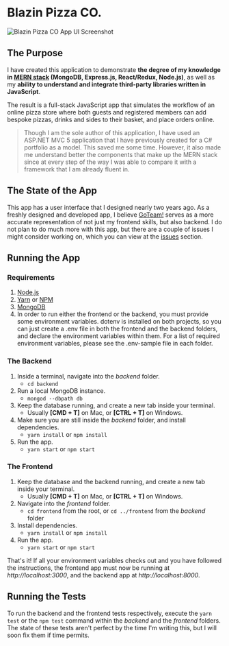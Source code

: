 # Blazin Pizza CO.
![Blazin Pizza CO App UI Screenshot](https://i.ibb.co/9Gw9tpK/Screenshot-2021-05-04-at-11-57-26.png)

## The Purpose
I have created this application to demonstrate **the degree of my knowledge in [MERN stack](https://www.mongodb.com/mern-stack) (MongoDB, Express.js, React/Redux, Node.js)**, as well as my **ability to understand and integrate third-party libraries written in JavaScript**. 

The result is a full-stack JavaScript app that simulates the workflow of an online pizza store where both guests and registered members can add bespoke pizzas, drinks and sides to their basket, and place orders online.

> Though I am the sole author of this application, I have used an ASP.NET MVC 5 application that I have previously created for a C# portfolio as a model. This saved me some time. However, it also made me understand better the components that make up the MERN stack since at every step of the way I was able to compare it with a framework that I am already fluent in. 

## The State of the App
This app has a user interface that I designed nearly two years ago. As a freshly designed and developed app, I believe [GoTeam!](https://github.com/alicandev/portfolio_goteam) serves as a more accurate representation of not just my frontend skills, but also backend. I do not plan to do much more with this app, but there are a couple of issues I might consider working on, which you can view at the [issues](https://github.com/alicandev/portfolio_blazin-pizza-co/issues) section.

## Running the App

### Requirements
1. [Node.js](https://nodejs.org/en/)
2. [Yarn](https://yarnpkg.com/getting-started/install) or [NPM](https://www.npmjs.com/get-npm)
3. [MongoDB](https://docs.mongodb.com/manual/installation/)
4. In order to run either the frontend or the backend, you must provide some environment variables. dotenv is installed on both projects, so you can just create a .env file in both the frontend and the backend folders, and declare the environment variables within them. For a list of required environment variables, please see the .env-sample file in each folder.

### The Backend
1. Inside a terminal, navigate into the *backend* folder. 
    - `cd backend`
2. Run a local MongoDB instance.
    - `mongod --dbpath db`
3. Keep the database running, and create a new tab inside your terminal.
    - Usually **[CMD + T]** on Mac, or **[CTRL + T]** on Windows.
4. Make sure you are still inside the *backend* folder, and install dependencies.
    - `yarn install` or `npm install`
5. Run the app.
    - `yarn start` or `npm start`

### The Frontend
1. Keep the database and the backend running, and create a new tab inside your terminal.
    - Usually **[CMD + T]** on Mac, or **[CTRL + T]** on Windows.
2. Navigate into the *frontend* folder.
    - `cd frontend` from the root, or `cd ../frontend` from the *backend* folder
3. Install dependencies.
    - `yarn install` or `npm install`
4. Run the app.
    - `yarn start` or `npm start`

That's it! If all your environment variables checks out and you have followed the instructions, the frontend app must now be running at *http://localhost:3000*, and the backend app at *http://localhost:8000*.

## Running the Tests
To run the backend and the frontend tests respectively, execute the `yarn test` or the `npm test` command within the *backend* and the *frontend* folders. The state of these tests aren't perfect by the time I'm writing this, but I will soon fix them if time permits.
